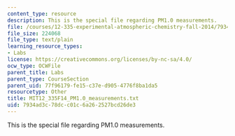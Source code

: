 ```yaml
---
content_type: resource
description: This is the special file regarding PM1.0 measurements.
file: /courses/12-335-experimental-atmospheric-chemistry-fall-2014/7934ad3c78dcc01c6a262527bcd26de3_MIT12_335F14_PM1.0_measurements.txt
file_size: 224068
file_type: text/plain
learning_resource_types:
- Labs
license: https://creativecommons.org/licenses/by-nc-sa/4.0/
ocw_type: OCWFile
parent_title: Labs
parent_type: CourseSection
parent_uid: 77f96179-fe15-c37e-d905-4776f8ba1da5
resourcetype: Other
title: MIT12_335F14_PM1.0_measurements.txt
uid: 7934ad3c-78dc-c01c-6a26-2527bcd26de3
---
```

This is the special file regarding PM1.0 measurements.